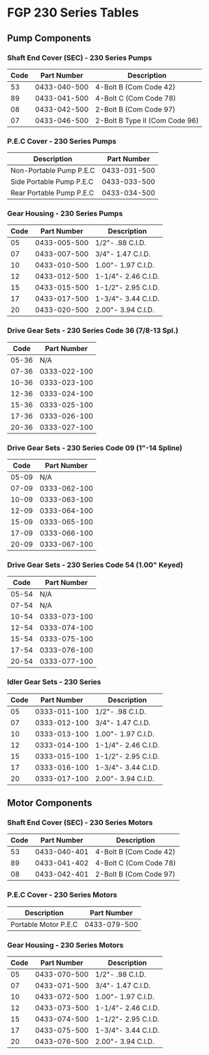 # FGP 230 Series Tables

## Pump Components

### Shaft End Cover (SEC) - 230 Series Pumps
| Code | Part Number | Description |
|------|-------------|-------------|
| 53 | 0433-040-500 | 4-Bolt B (Com Code 42) |
| 89 | 0433-041-500 | 4-Bolt C (Com Code 78) |
| 08 | 0433-042-500 | 2-Bolt B (Com Code 97) |
| 07 | 0433-046-500 | 2-Bolt B Type II (Com Code 96) |

### P.E.C Cover - 230 Series Pumps
| Description | Part Number |
|-------------|-------------|
| Non-Portable Pump P.E.C | 0433-031-500 |
| Side Portable Pump P.E.C | 0433-033-500 |
| Rear Portable Pump P.E.C | 0433-034-500 |

### Gear Housing - 230 Series Pumps
| Code | Part Number | Description |
|------|-------------|-------------|
| 05 | 0433-005-500 | 1/2"- .98 C.I.D. |
| 07 | 0433-007-500 | 3/4"- 1.47 C.I.D. |
| 10 | 0433-010-500 | 1.00"- 1.97 C.I.D. |
| 12 | 0433-012-500 | 1-1/4"- 2.46 C.I.D. |
| 15 | 0433-015-500 | 1-1/2"- 2.95 C.I.D. |
| 17 | 0433-017-500 | 1-3/4"- 3.44 C.I.D. |
| 20 | 0433-020-500 | 2.00"- 3.94 C.I.D. |

### Drive Gear Sets - 230 Series Code 36 (7/8-13 Spl.)
| Code | Part Number |
|------|-------------|
| 05-36 | N/A |
| 07-36 | 0333-022-100 |
| 10-36 | 0333-023-100 |
| 12-36 | 0333-024-100 |
| 15-36 | 0333-025-100 |
| 17-36 | 0333-026-100 |
| 20-36 | 0333-027-100 |

### Drive Gear Sets - 230 Series Code 09 (1"-14 Spline)
| Code | Part Number |
|------|-------------|
| 05-09 | N/A |
| 07-09 | 0333-062-100 |
| 10-09 | 0333-063-100 |
| 12-09 | 0333-064-100 |
| 15-09 | 0333-065-100 |
| 17-09 | 0333-066-100 |
| 20-09 | 0333-067-100 |

### Drive Gear Sets - 230 Series Code 54 (1.00" Keyed)
| Code | Part Number |
|------|-------------|
| 05-54 | N/A |
| 07-54 | N/A |
| 10-54 | 0333-073-100 |
| 12-54 | 0333-074-100 |
| 15-54 | 0333-075-100 |
| 17-54 | 0333-076-100 |
| 20-54 | 0333-077-100 |

### Idler Gear Sets - 230 Series
| Code | Part Number | Description |
|------|-------------|-------------|
| 05 | 0333-011-100 | 1/2"- .98 C.I.D. |
| 07 | 0333-012-100 | 3/4"- 1.47 C.I.D. |
| 10 | 0333-013-100 | 1.00"- 1.97 C.I.D. |
| 12 | 0333-014-100 | 1-1/4"- 2.46 C.I.D. |
| 15 | 0333-015-100 | 1-1/2"- 2.95 C.I.D. |
| 17 | 0333-016-100 | 1-3/4"- 3.44 C.I.D. |
| 20 | 0333-017-100 | 2.00"- 3.94 C.I.D. |

## Motor Components

### Shaft End Cover (SEC) - 230 Series Motors
| Code | Part Number | Description |
|------|-------------|-------------|
| 53 | 0433-040-401 | 4-Bolt B (Com Code 42) |
| 89 | 0433-041-402 | 4-Bolt C (Com Code 78) |
| 08 | 0433-042-401 | 2-Bolt B (Com Code 97) |

### P.E.C Cover - 230 Series Motors
| Description | Part Number |
|-------------|-------------|
| Portable Motor P.E.C | 0433-079-500 |

### Gear Housing - 230 Series Motors
| Code | Part Number | Description |
|------|-------------|-------------|
| 05 | 0433-070-500 | 1/2"- .98 C.I.D. |
| 07 | 0433-071-500 | 3/4"- 1.47 C.I.D. |
| 10 | 0433-072-500 | 1.00"- 1.97 C.I.D. |
| 12 | 0433-073-500 | 1-1/4"- 2.46 C.I.D. |
| 15 | 0433-074-500 | 1-1/2"- 2.95 C.I.D. |
| 17 | 0433-075-500 | 1-3/4"- 3.44 C.I.D. |
| 20 | 0433-076-500 | 2.00"- 3.94 C.I.D. |